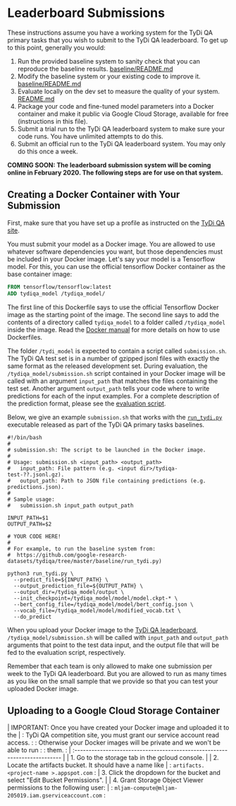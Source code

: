 # Leaderboard Submissions

These instructions assume you have a working system for the TyDi QA primary
tasks that you wish to submit to the TyDi QA leaderboard. To get up to this
point, generally you would:

1.  Run the provided baseline system to sanity check that you can reproduce the
    baseline results. [baseline/README.md](baseline/README.md)
2.  Modify the baseline system or your existing code to improve it.
    [baseline/README.md](baseline/README.md)
3.  Evaluate locally on the dev set to measure the quality of your system.
    [README.md](README.md)
4.  Package your code and fine-tuned model parameters into a Docker container
    and make it public via Google Cloud Storage, available for free
    (instructions in this file).
5.  Submit a trial run to the TyDi QA leaderboard system to make sure your code
    runs. You have unlimited attempts to do this.
6.  Submit an official run to the TyDi QA leaderboard system. You may only do
    this once a week.

**COMING SOON: The leaderboard submission system will be coming online in
February 2020. The following steps are for use on that system.**

## Creating a Docker Container with Your Submission

First, make sure that you have set up a profile as instructed on the
[TyDi QA site](https://google-research-datasets.github.io/tydiqa).

You must submit your model as a Docker image. You are allowed to use whatever
software dependencies you want, but those dependencies must be included in your
Docker image. Let's say your model is a Tensorflow model. For this, you can use
the official tensorflow Docker container as the base container image:

```dockerfile
FROM tensorflow/tensorflow:latest
ADD tydiqa_model /tydiqa_model/
```

The first line of this Dockerfile says to use the official Tensorflow Docker
image as the starting point of the image. The second line says to add the
contents of a directory called `tydiqa_model` to a folder called `/tydiqa_model`
inside the image. Read the [Docker manual](https://docs.docker.com/) for more
details on how to use Dockerfiles.

The folder `/tydi_model` is expected to contain a script called `submission.sh`.
The TyDi QA test set is in a number of gzipped jsonl files with exactly the same
format as the released development set. During evaluation, the
`/tydiqa_model/submission.sh` script contained in your Docker image will be
called with an argument `input_path` that matches the files containing the test
set. Another argument `output_path` tells your code where to write predictions
for each of the input examples. For a complete description of the prediction
format, please see the [evaluation script](tydi_eval.py).

Below, we give an example `submission.sh` that works with the
[`run_tydi.py`](https://github.com/google-research-datasets/tydiqa/tree/master/baseline/run_tydi.py)
executable released as part of the TyDi QA primary tasks baselines.

```shell
#!/bin/bash
#
# submission.sh: The script to be launched in the Docker image.
#
# Usage: submission.sh <input_path> <output_path>
#   input_path: File pattern (e.g. <input dir>/tydiqa-test-??.jsonl.gz).
#   output_path: Path to JSON file containing predictions (e.g. predictions.json).
#
# Sample usage:
#   submission.sh input_path output_path

INPUT_PATH=$1
OUTPUT_PATH=$2

# YOUR CODE HERE!
#
# For example, to run the baseline system from:
#  https://github.com/google-research-datasets/tydiqa/tree/master/baseline/run_tydi.py)

python3 run_tydi.py \
  --predict_file=${INPUT_PATH} \
  --output_prediction_file=${OUTPUT_PATH} \
  --output_dir=/tydiqa_model/output \
  --init_checkpoint=/tydiqa_model/model/model.ckpt-* \
  --bert_config_file=/tydiqa_model/model/bert_config.json \
  --vocab_file=/tydiqa_model/model/modified_vocab.txt \
  --do_predict
```

When you upload your Docker image to the
[TyDi QA leaderboard](https://google-research-datasets.github.io/tydiqa),
`/tydiqa_model/submission.sh` will be called with `input_path` and `output_path`
arguments that point to the test data input, and the output file that will be
fed to the evaluation script, respectively.

Remember that each team is only allowed to make one submission per week to the
TyDi QA leaderboard. But you are allowed to run as many times as you like on the
small sample that we provide so that you can test your uploaded Docker image.

## Uploading to a Google Cloud Storage Container

| IMPORTANT: Once you have created your Docker image and uploaded it to the  |
: TyDi QA competition site, you must grant our service account read access.  :
: Otherwise your Docker images will be private and we won't be able to run   :
: them.                                                                      :
| :------------------------------------------------------------------------- |
| 1. Go to the storage tab in the gcloud console.                            |
| 2. Locate the artifacts bucket. It should have a name like                 |
: `artifacts.<project-name >.appspot.com`                                    :
| 3. Click the dropdown for the bucket and select "Edit Bucket Permissions". |
| 4. Grant Storage Object Viewer permissions to the following user:          |
: `mljam-compute@mljam-205019.iam.gserviceaccount.com`                       :
